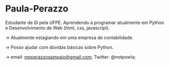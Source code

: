 # Paula-Perazzo
Estudante de SI pela UFPE.
Aprendendo a programar atualmente em Python e Desenvolvimento de Web (html, css, javascript).


-> Atualmente estagiando em uma empresa de contabilidade.

-> Posso ajudar com dúvidas básicas sobre Python.

-> email: mpperazzosampaio@gmail.com; Twitter: @notpowla;
